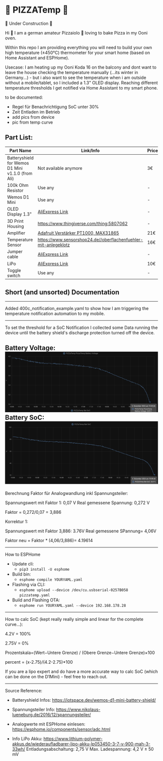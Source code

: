 # 🍕 PIZZATemp 🍕

🚧 Under Construction 🚧


Hi 👋 I am a german amateur Pizzaiolo  🤌  loving to bake Pizza in my Ooni oven. 


Within this repo I am providing everything you will need to build your own high temperature (±450°C) thermometer for your smart home (based on Home Assistant and ESPHome). 

Usecase:
I am heating up my Ooni Koda 16 on the balcony and dont want to leave the house checking the temperature manually (...its winter in Germany...) - but i also want to see the temperature when i am outside without a mobile/tablet, so I included a 1.3" OLED display.
Reaching different temperature thresholds I get notified via Home Assistant to my smart phone. 


to be documented:
- Regel für Benachrichtigung SoC unter 30%
- Zeit Entladen im Betrieb
- add pics from device
- pic from temp curve


## Part List:
| Part Name                        | Link/Info                                                                                                                                                           | Price |
|----------------------------------|-------------------------------------------------------------------------------------------------------------------------------------------------------------------|-------|
| Batteryshield for Wemos D1 Mini v1.1.0 (from Ali) | Not available anymore                                                                                                                        | 3€    |
| 100k Ohm Resistor                | Use any                                                                                                                                                            | -     |
| Wemos D1 Mini                    | Use any                                                                                                                                                            | -     |
| OLED Display 1.3"                | [AliExpress Link](https://de.aliexpress.com/item/1005005967766159.html)                                                                                           | -     |
| 3D Print Housing                 |  https://www.thingiverse.com/thing:5807062                                                                                                                                                           | -     |
| Amplifier                        | [Adafruit Verstärker PT1000, MAX31865](https://paradisetronic.com/products/adafruit-verstaerker-pt1000-widerstandsthermometer-max31865?_pos=1&_sid=f3c75bd0b&_ss=r) | 21€   |
| Temperature Sensor               | https://www.sensorshop24.de//oberflachenfuehler-mit-anlegeklotz                                                                                                                                                           | 16€   |
| Jumper cable                     | [AliExpress Link](https://de.aliexpress.com/item/1005005616437142.html)                                                                                           | -     |
| LiPo                             | [AliExpress Link](https://de.aliexpress.com/item/1005003198563309.html)                                                                                           | 10€   |
| Toggle switch                    | Use any                                                                                                                                                            | -     |

## Short (and unsorted) Documentation
----------------------------------------------------------------------------------
Added 400c_notification_example.yaml to show how I am triggering the temperature notification automation to my mobile.

----------------------------------------------------------------------------------
To set the threshold for a SoC Notification I collected some Data running the device until the battery shield's discharge protection turned off the device.

Battery Voltage:
![Alt text](image-1.png)
Battery SoC:
![Alt text](image.png)
----------------------------------------------------------------------------------
Berechnung Faktor für Analogwandlung inkl Spannungsteiler:

Spannungswert mit Faktor 1: 0,07 V
Real gemessene Spannung: 0,272 V

Faktor = 0,272/0,07 = 3,886

Korrektur 1:

Spannungswert mit Faktor 3,886: 3.76V
Real gemessene SPannung= 4,06V

Faktor neu = Faktor * (4,06/3,886)= 4.19614

----------------------------------------------------------------------------------

How to ESPHome

- Update cli:
    - `pip3 install -U esphome`
- Build bin:
	- `esphome compile YOURYAML.yaml`
- Flashing via CLI:
    - `esphome upload --device /dev/cu.usbserial-0257B058 pizzatemp.yaml`
- Build and Flashing OTA:
    - `esphome run YOURYAML.yaml --device 192.168.178.28`
----------------------------------------------------------------------------------
How to calc SoC (kept really really simple and linear for the complete curve...):

4.2V = 100%

2.75V = 0%

Prozentskala=(Wert−Untere Grenze) / (Obere Grenze−Untere Grenze)×100

percent = (x-2.75)/(4.2-2.75)*100

If you are a lipo expert and do have a more accurate way to calc SoC (which can be done on the D1Mini) - feel free to reach out.

----------------------------------------------------------------------------------


Source Reference:

* Batteryshield Infos:
https://iotspace.dev/wemos-d1-mini-battery-shield/

* Spannungsteiler Info:
https://www.nikolaus-lueneburg.de/2016/12/spannungsteiler/

* Analogwerte mit ESPHome einlesen:
https://esphome.io/components/sensor/adc.html
* Info LiPo Akku:
https://www.lithium-polymer-akkus.de/wiederaufladbarer-lipo-akku-lp053450-3-7-v-900-mah-3-33wh/
Entladungsabschaltung: 2,75 V
Max. Ladespannung: 4,2 V ± 50 mV